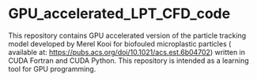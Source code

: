 # GPU_accelerated_LPT_CFD_code
This repository contains GPU accelerated version of the particle tracking model developed by Merel Kooi for biofouled microplastic particles ( available at: https://pubs.acs.org/doi/10.1021/acs.est.6b04702) written in CUDA Fortran and CUDA Python. This repository is intended as a learning tool for GPU programming.
